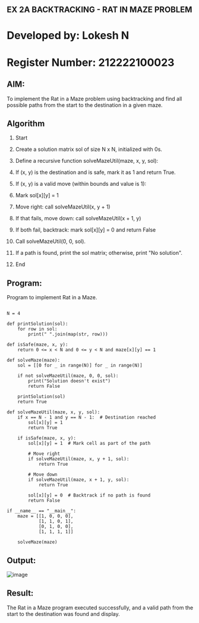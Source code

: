 ## EX 2A BACKTRACKING - RAT IN MAZE PROBLEM
# Developed by: Lokesh N

# Register Number: 212222100023
## AIM:
To implement the Rat in a Maze problem using backtracking and find all possible paths from the start to the destination in a given maze.

## Algorithm
1. Start

2. Create a solution matrix sol of size N x N, initialized with 0s.

3. Define a recursive function solveMazeUtil(maze, x, y, sol):

4. If (x, y) is the destination and is safe, mark it as 1 and return True.

5. If (x, y) is a valid move (within bounds and value is 1):

6. Mark sol[x][y] = 1

7. Move right: call solveMazeUtil(x, y + 1)

8. If that fails, move down: call solveMazeUtil(x + 1, y)

9. If both fail, backtrack: mark sol[x][y] = 0 and return False

10. Call solveMazeUtil(0, 0, sol).

11. If a path is found, print the sol matrix; otherwise, print "No solution".

12. End
    
## Program:

Program to implement Rat in a Maze.



```

N = 4

def printSolution(sol):
    for row in sol:
        print(" ".join(map(str, row)))

def isSafe(maze, x, y):
    return 0 <= x < N and 0 <= y < N and maze[x][y] == 1

def solveMaze(maze):
    sol = [[0 for _ in range(N)] for _ in range(N)]
    
    if not solveMazeUtil(maze, 0, 0, sol):
        print("Solution doesn't exist")
        return False
    
    printSolution(sol)
    return True

def solveMazeUtil(maze, x, y, sol):
    if x == N - 1 and y == N - 1:  # Destination reached
        sol[x][y] = 1
        return True
    
    if isSafe(maze, x, y):
        sol[x][y] = 1  # Mark cell as part of the path
        
        # Move right
        if solveMazeUtil(maze, x, y + 1, sol):
            return True
        
        # Move down
        if solveMazeUtil(maze, x + 1, y, sol):
            return True
        
        sol[x][y] = 0  # Backtrack if no path is found
        return False

if __name__ == "__main__":
    maze = [[1, 0, 0, 0],
            [1, 1, 0, 1],
            [0, 1, 0, 0],
            [1, 1, 1, 1]]

    solveMaze(maze)
```

## Output:
![image](https://github.com/user-attachments/assets/59a6fbd4-dbd7-4133-abf7-278cccf6ccfc)


## Result:
The Rat in a Maze program executed successfully, and a valid path from the start to the destination was found and display.
